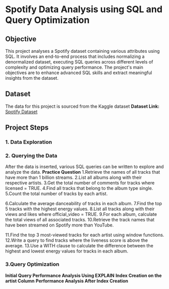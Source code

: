 # Spotify Data Analysis using SQL and Query Optimization 

## Objective  
This project analyses a Spotify dataset containing various attributes using SQL. It involves an end-to-end process that includes normalizing a denormalized dataset, executing SQL queries across different levels of complexity and optimizing query performance. The project's main objectives are to enhance advanced SQL skills and extract meaningful insights from the dataset. 

## Dataset
The data for this project is sourced from the Kaggle dataset 
**Dataset Link:** [Spotify Dataset](https://www.kaggle.com/datasets/sanjanchaudhari/spotify-dataset)

## Project Steps 
### 1. Data Exploration
### 2. Querying the Data 
After the data is inserted, various SQL queries can be written to explore and analyze the data.
**Practice Question**
1.Retrieve the names of all tracks that have more than 1 billion streams.
2.List all albums along with their respective artists.
3.Get the total number of comments for tracks where licensed = TRUE.
4.Find all tracks that belong to the album type single.
5.Count the total number of tracks by each artist.

6.Calculate the average danceability of tracks in each album.
7.Find the top 5 tracks with the highest energy values.
8.List all tracks along with their views and likes where official_video = TRUE.
9.For each album, calculate the total views of all associated tracks.
10.Retrieve the track names that have been streamed on Spotify more than YouTube.

11.Find the top 3 most-viewed tracks for each artist using window functions.
12.Write a query to find tracks where the liveness score is above the average.
13.Use a WITH clause to calculate the difference between the highest and lowest energy values for tracks in each album.

### 3.Query Optimization
 **Initial Query Performance Analysis Using EXPLAIN**
**Index Creation on the artist Column**
**Performance Analysis After Index Creation**




